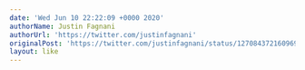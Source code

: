 ```yaml
---
date: 'Wed Jun 10 22:22:09 +0000 2020'
authorName: Justin Fagnani
authorUrl: 'https://twitter.com/justinfagnani'
originalPost: 'https://twitter.com/justinfagnani/status/1270843721609699328'
layout: like
---
```

